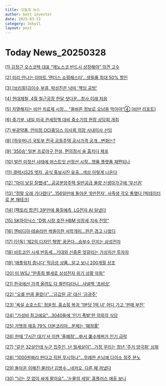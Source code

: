 ```yaml
---
title: 오늘의 뉴스
author: best investor
date: 2025-03-11
category: Jekyll
layout: post
---
```


# Today News_20250328

[[1]  김정근 오스코텍 대표 “제노스코 반드시 상장해야” 의견 고수](http://v.daum.net/v/20250328065203124)

[[2]  미리 만나는 이마트 ‘랜더스 쇼핑페스타’…생필품 최대 50% 할인](http://v.daum.net/v/20250328072707856)

[[3]  [브리핑]김이수 부결, 박성진은 낙마 '책임 공방'](http://v.daum.net/v/20170916093307565)

[[4]  현대제철, 4월 철근공장 한달 셧다운…창사 이래 처음](http://v.daum.net/v/20250327201004565)

[[5]  치열해지는 비만 치료제 시장… "올바른 정보로 오남용 막아야"④ [비만 리포트]](http://v.daum.net/v/20250326140014652)

[[6]  중기부, 내일 미국 관세정책 대비 중소기업 현장 상담회 개최](http://v.daum.net/v/20250327172416375)

[[7]  부광약품, 안미정 OCI홀딩스 이사회 의장 사내이사 선임](http://v.daum.net/v/20250326175419042)

[[8]  [하우머니] 국토부 전국 공동주택 공시가격 공개…변화는?](http://v.daum.net/v/20250314135525806)

[[9]  '350승' 일본 프로야구 전설, 편의점서 술 훔치다 체포](http://v.daum.net/v/20250326150203929)

[[10]  발란 미정산 사태에 머스트잇 선정산 시작…명품 플랫폼 재편되나](http://v.daum.net/v/20250327170110511)

[[11]  갤럭시S25 엣지, 공식 홍보사진 유출…색상 이렇게 나온다](http://v.daum.net/v/20250327095304547)

[[12]  “아이 낳길 잘했네”…공공분양주택 일반공급 물량 신생아가구에 ‘우선권’](http://v.daum.net/v/20250326112412210)

[[13]  “정말 오래 기다렸다”...156일만에 돌아온 ‘6만전자’, 사즉생 각오 통했다 [빅데이터로 본 재테크]](http://v.daum.net/v/20250328001800122)

[[14]  [팩토리 팝콘] 3분만에 품질예측, LG전자 AI 일냈다](http://v.daum.net/v/20250327174536213)

[[15]  SK하이닉스 "D램 시장 호전·HBM 성장세 지속 전망"](http://v.daum.net/v/20250327131301677)

[[16]  엔비디아·테슬라만 싹쓸이한 서학개미…한은 경고 나왔다](http://v.daum.net/v/20250326154727098)

[[17]  [단독] ‘제2의 디자인 혁명’ 꿈꾼다...승부수 던지는 삼성전자](http://v.daum.net/v/20250327060306602)

[[18]  비트코인 시세 반등세…기대와 신중론 엇갈리는 가상자산 투자자](http://v.daum.net/v/20250327132208972)

[[19]  ‘애플워치 줍니다’ 적금성 상품…알고 보니 200개월 상조](http://v.daum.net/v/20250327120508354)

[[20]  미 WSJ “한종희 별세로 삼성전자 위기 상황 악화”](http://v.daum.net/v/20250326104820176)

[[21]  한국에선 가격 올려도 다 팔린다더니…샤넬백 '초비상'](http://v.daum.net/v/20250327174205061)

[[22]  "오를 만큼 올랐다"…'금값된 금' 대신 '금광주'](http://v.daum.net/v/20250326150050855)

[[23]  '욕설 쇼호스트' 정윤정, 홈쇼핑 복귀 '1분당 1억 녀' 어디 가고 '판매 부진'](http://v.daum.net/v/20250327220016638)

[[24]  "가성비 최고에요"…3040들에 '인기 폭발'한 의외의 식당](http://v.daum.net/v/20250327175001398)

[[25]  가맹점 매출 79% 더본코리아...문제는 '폐점률'](http://v.daum.net/v/20250327174513190)

[[26]  한때 '7시간 대기'서 이젠 '줄폐점'…中서 美수제버거 인기 급락](http://v.daum.net/v/20250327140020487)

[[27]  “같은 32살인데 누군 집주인, 난 월세살이”…가정 꾸리는 청년 ‘주거 양극화’ 심화](http://v.daum.net/v/20250327083910355)

[[28]  "1000원짜리 판다고 직원 무시하나"...무례한 손님에 다이소 점주 분노](http://v.daum.net/v/20250327094714282)

[[29]  돌아온 이해진·물러난 김범수...네카오, 다른 패 꺼냈다](http://v.daum.net/v/20250327095421626)

[[30]  "남는 것 없이 싸게 팔아요"…'눈물의 세일' 홈플러스 매출 보니](http://v.daum.net/v/20250326173503258)

